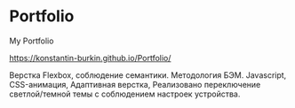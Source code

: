 # Portfolio
My Portfolio

https://konstantin-burkin.github.io/Portfolio/

Верстка Flexbox, соблюдение семантики. 
Методология БЭМ.
Javascript,
CSS-анимация,
Адаптивная верстка,
Реализовано переключение светлой/темной темы с соблюдением настроек устройства. 
